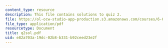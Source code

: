 ```yaml
---
content_type: resource
description: This file contains solutions to quiz 2.
file: https://ol-ocw-studio-app-production.s3.amazonaws.com/courses/6-042j-mathematics-for-computer-science-fall-2005/e82a703a19dc02b8b331b92ceed23e2f_q2sol.pdf
file_type: application/pdf
resourcetype: Document
title: q2sol.pdf
uid: e82a703a-19dc-02b8-b331-b92ceed23e2f
---
```

